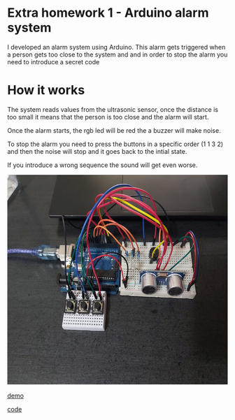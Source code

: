 # Extra homework 1 - Arduino alarm system

I developed an alarm system using Arduino. This alarm gets triggered when a person gets too close to the system and and in order to stop the alarm you need to introduce a secret code

# How it works

The system reads values from the ultrasonic sensor, once the distance is too small it means that the person is too close and the alarm will start.

Once the alarm starts, the rgb led will be red the a buzzer will make noise.

To stop the alarm you need to press the buttons in a specific order (1 1 3 2) and then the noise will stop and it goes back to the intial state.

If you introduce a wrong sequence the sound will get even worse.

<img src="https://github.com/Radu-Antonio/IntroductionToRobotics/blob/master/extrahomework1/img.jpeg" alt="image" width="580" height="480"/>

[demo](https://www.youtube.com/watch?v=OW2HsRVJ_-I)

[code](https://github.com/Radu-Antonio/IntroductionToRobotics/blob/master/extrahomework1/extrahomework1.ino)